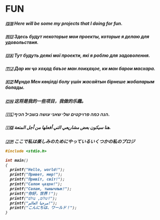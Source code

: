 # FUN
<h5>🇬🇧 Here will be some my projects that I doing for fun.
<h5>🇷🇺 Здесь будут некоторые мои проекты, которые я делаю для удовольствия.
<h5>🇺🇦 Тут будуть деякі мої проекти, які я роблю для задоволення.
<h5>🇹🇯 Дар ин ҷо хоҳад баъзе ман лоиҳаҳое, ки ман барои масхара.
<h5>🇰🇿 Мұнда Мен көңілді болу үшін жасайтын бірнеше жобаларым болады.
<h5>🇨🇳 这将是我的一些项目，我做的乐趣。
<h5>🇮🇱 הנה כמה פרויקטים שלי שאני עושה בשביל הכיף.
<h5>🇮🇶 هنا سيكون بعض مشاريعي التي أفعلها من أجل المتعة.
<h5>🇯🇵 ここで私は楽しみのためにやっているいくつかの私のプロジ

```c
#include <stdio.h>

int main()
{
  printf("Hello, world!");
  printf("Привет, мир!");
  printf("Привіт, світ!");
  printf("Салом ҷаҳон!");
  printf("Сәлам, тынычлык!");
  printf("你好，世界！");
  printf("שלום, עולם!");
  printf("مرحبا العالم!");
  printf("こんにちは、ワールド！");
}
```
